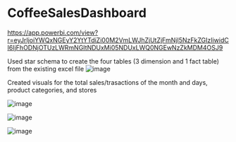 # CoffeeSalesDashboard

https://app.powerbi.com/view?r=eyJrIjoiYWQxNGEyY2YtYTdiZi00M2VmLWJhZjUtZjFmNjI5NzFkZGIzIiwidCI6IjFhODNjOTUzLWRmNGItNDUxMi05NDUxLWQ0NGEwNzZkMDM4OSJ9

Used star schema to create the four tables (3 dimension and 1 fact table) from the existing excel file
![image](https://github.com/user-attachments/assets/7445a6b5-7ef2-42a8-94ee-f452f8f29b90)

Created visuals for the total sales/trasactions of the month and days, product categories, and stores

![image](https://github.com/user-attachments/assets/2f91fa75-4c60-44b4-a53b-ad6eb3a53c15)

![image](https://github.com/user-attachments/assets/a0996b36-cba1-4ba8-9c0e-0b3f33a994f5)

![image](https://github.com/user-attachments/assets/bd6c356a-91ef-426a-9b1f-bad489ff072f)




